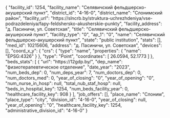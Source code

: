 {
    "facility_id": 1254,
    "facility_name": "Селявичский фельдшерско-акушерский пункт",
    "district_id": "4-16-0",
    "district_name": "Слонимский район",
    "facility_url": "https:\/\/slncrb.by\/struktura-uchrezhdeniya\/vse-podrazdeleniya\/fapy-feldshersko-akusherskie-punkty",
    "facility_address": "д. Пасиничи, ул. Советская",
    "title": "Селявичский фельдшерско-акушерский пункт",
    "facility_type": "0",
    "ap_1": "0",
    "name": "Селявичский фельдшерско-акушерский пункт",
    "state": "public institution",
    "stats": [],
    "med_id": 10215606,
    "address": "д. Пасиничи, ул. Советская",
    "devices": [],
    "coord_x_y": {
        "crs": {
            "type": "name",
            "properties": {
                "name": "EPSG:4326"
            }
        },
        "type": "Point",
        "coordinates": [
            26.0594,
            52.1773
        ]
    },
    "beds_stats": [
        {
            "url": "https:\/\/12gdp.by\/",
            "dep_name": "физиотерапевтическое отделение",
            "date_year": "2023",
            "num_beds_dep": 0,
            "num_deps_year": 7,
            "num_doctors_dep": 0,
            "num_doctors_med": 0,
            "year_of_closing": "0",
            "year_of_opening": "0",
            "num_nurse_in_hosp": null,
            "total_nub_staf_hosp": null,
            "beds_in_hospital_key": 1254,
            "num_beds_facility_year": 0,
            "healthcare_facility_key": 908
        }
    ],
    "job_offers": [],
    "place_name": "Слоним",
    "place_type": "city",
    "division_id": "4-16-0",
    "year_of_closing": null,
    "year_of_opening": "0",
    "healthcare_facility_key": 1254,
    "administrative_division_id": "4-16-0"
}